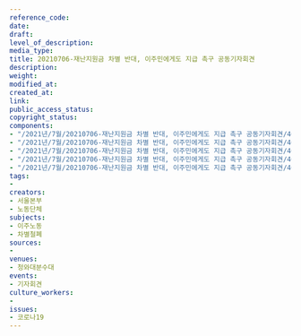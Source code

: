```yaml
---
reference_code: 
date: 
draft: 
level_of_description: 
media_type: 
title: 20210706-재난지원금 차별 반대, 이주민에게도 지급 촉구 공동기자회견
description: 
weight: 
modified_at: 
created_at: 
link: 
public_access_status: 
copyright_status: 
components:
- "/2021년/7월/20210706-재난지원금 차별 반대, 이주민에게도 지급 촉구 공동기자회견/403667_59541_512.jpg"
- "/2021년/7월/20210706-재난지원금 차별 반대, 이주민에게도 지급 촉구 공동기자회견/403667_59544_5257.jpg"
- "/2021년/7월/20210706-재난지원금 차별 반대, 이주민에게도 지급 촉구 공동기자회견/403667_59542_5234.jpg"
- "/2021년/7월/20210706-재난지원금 차별 반대, 이주민에게도 지급 촉구 공동기자회견/403667_59545_534.jpg"
- "/2021년/7월/20210706-재난지원금 차별 반대, 이주민에게도 지급 촉구 공동기자회견/403667_59543_5247.jpg"
tags:
- 
creators:
- 서울본부
- 노동단체
subjects:
- 이주노동
- 차별철폐
sources:
- 
venues:
- 청와대분수대
events:
- 기자회견
culture_workers:
- 
issues:
- 코로나19
---
```

